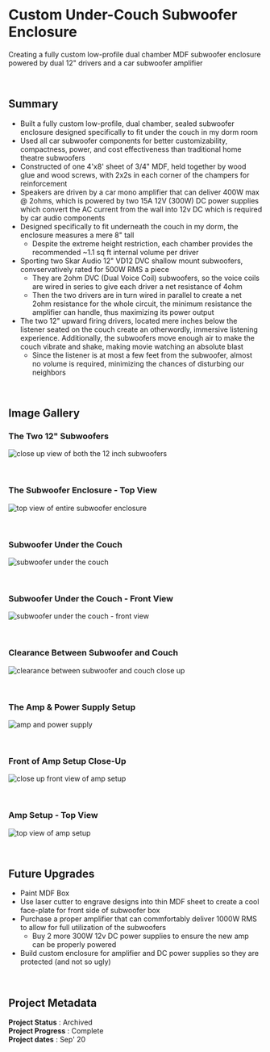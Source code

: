 # Custom Under-Couch Subwoofer Enclosure

Creating a fully custom low-profile dual chamber MDF subwoofer enclosure powered by dual 12" drivers and a car subwoofer amplifier   

<br>

## Summary
 - Built a fully custom low-profile, dual chamber, sealed subwoofer enclosure designed specifically to fit under the couch in my dorm room
 - Used all car subwoofer components for better customizability, compactness, power, and cost effectiveness than traditional home theatre subwoofers
 - Constructed of one 4'x8' sheet of 3/4" MDF, held together by wood glue and wood screws, with 2x2s in each corner of the champers for reinforcement
 - Speakers are driven by a car mono amplifier that can deliver 400W max @ 2ohms, which is powered by two 15A 12V (300W) DC power supplies which convert the AC current from the wall into 12v DC which is required by car audio components
 - Designed specifically to fit underneath the couch in my dorm, the enclosure measures a mere 8" tall
   - Despite the extreme height restriction, each chamber provides the recommended ~1.1 sq ft internal volume per driver
 - Sporting two Skar Audio 12" VD12 DVC shallow mount subwoofers, convservatively rated for 500W RMS a piece
   - They are 2ohm DVC (Dual Voice Coil) subwoofers, so the voice coils are wired in series to give each driver a net resistance of 4ohm
   - Then the two drivers are in turn wired in parallel to create a net 2ohm resistance for the whole circuit, the minimum resistance the amplifier can handle, thus maximizing its power output
 - The two 12" upward firing drivers, located mere inches below the listener seated on the couch create an otherwordly, immersive listening experience. Additionally, the subwoofers move enough air to make the couch vibrate and shake, making movie watching an absolute blast
   - Since the listener is at most a few feet from the subwoofer, almost no volume is required, minimizing the chances of disturbing our neighbors

<br>

## Image Gallery

### The Two 12" Subwoofers
![close up view of both the 12 inch subwoofers](https://github.com/a-dubs/under-couch-dorm-subwoofer/blob/master/image_gallery/sub_top_angle_view.jpg)

<br>

### The Subwoofer Enclosure - Top View
![top view of entire subwoofer enclosure](https://github.com/a-dubs/under-couch-dorm-subwoofer/blob/master/image_gallery/sub_top_view.jpg)

<br>

### Subwoofer Under the Couch
![subwoofer under the couch](https://github.com/a-dubs/under-couch-dorm-subwoofer/blob/master/image_gallery/sub_under_couch_side_angle_view.jpg)

<br>

### Subwoofer Under the Couch - Front View
![subwoofer under the couch - front view](https://github.com/a-dubs/under-couch-dorm-subwoofer/blob/master/image_gallery/sub_under_couch_front_view.jpg)

<br>

### Clearance Between Subwoofer and Couch 
![clearance between subwoofer and couch close up](https://github.com/a-dubs/under-couch-dorm-subwoofer/blob/master/image_gallery/sub_under_couch_clearance.jpg)

<br>

### The Amp & Power Supply Setup
![amp and power supply](https://github.com/a-dubs/under-couch-dorm-subwoofer/blob/master/image_gallery/amp_side_angle_iew.jpg)

<br>

### Front of Amp Setup Close-Up 
![close up front view of amp setup](https://github.com/a-dubs/under-couch-dorm-subwoofer/blob/master/image_gallery/amp_front_view.jpg)

<br>

### Amp Setup - Top View 
![top view of amp setup](https://github.com/a-dubs/under-couch-dorm-subwoofer/blob/master/image_gallery/amp_top_view.jpg)

<br>

## Future Upgrades
 - Paint MDF Box
 - Use laser cutter to engrave designs into thin MDF sheet to create a cool face-plate for front side of subwoofer box
 - Purchase a proper amplifier that can commfortably deliver 1000W RMS to allow for full utilization of the subwoofers
   - Buy 2 more 300W 12v DC power supplies to ensure the new amp can be properly powered
 - Build custom enclosure for amplifier and DC power supplies so they are protected (and not so ugly)

<br>

## Project Metadata

**Project Status** : Archived   
**Project Progress** : Complete   
**Project dates** : Sep' 20   

